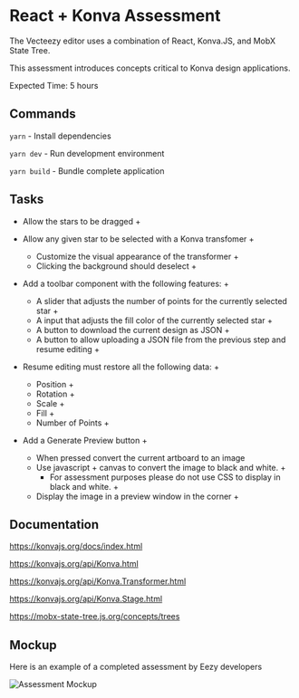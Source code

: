 # React + Konva Assessment

The Vecteezy editor uses a combination of React, Konva.JS, and MobX State Tree.

This assessment introduces concepts critical to Konva design applications.

Expected Time: 5 hours

## Commands

`yarn` - Install dependencies

`yarn dev` - Run development environment

`yarn build` - Bundle complete application

## Tasks

- Allow the stars to be dragged +

- Allow any given star to be selected with a Konva transfomer +

  - Customize the visual appearance of the transformer +
  - Clicking the background should deselect +

- Add a toolbar component with the following features: +

  - A slider that adjusts the number of points for the currently selected star +
  - A input that adjusts the fill color of the currently selected star +
  - A button to download the current design as JSON +
  - A button to allow uploading a JSON file from the previous step and resume editing +

- Resume editing must restore all the following data: +

  - Position +
  - Rotation +
  - Scale +
  - Fill +
  - Number of Points +

- Add a Generate Preview button +

  - When pressed convert the current artboard to an image
  - Use javascript + canvas to convert the image to black and white. +
    - For assessment purposes please do not use CSS to display in black and white. +
  - Display the image in a preview window in the corner +

## Documentation

https://konvajs.org/docs/index.html

https://konvajs.org/api/Konva.html

https://konvajs.org/api/Konva.Transformer.html

https://konvajs.org/api/Konva.Stage.html

https://mobx-state-tree.js.org/concepts/trees

## Mockup

Here is an example of a completed assessment by Eezy developers

![Assessment Mockup](https://github.com/eezyinc/react-konva-assessment/raw/master/mockup.png)
